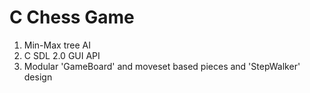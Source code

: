 # C Chess Game

1. Min-Max tree AI
2. C SDL 2.0 GUI API
3. Modular 'GameBoard' and moveset based pieces and 'StepWalker' design
